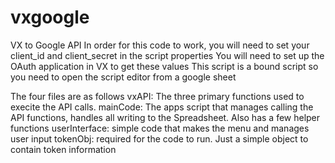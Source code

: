 # vxgoogle
VX to Google API
In order for this code to work, you will need to set your client_id and client_secret in the script properties
You will need to set up the OAuth application in VX to get these values
This script is a bound script so you need to open the script editor from a google sheet

The four files are as follows
vxAPI: The three primary functions used to execite the API calls. 
mainCode: The apps script that manages calling the API functions, handles all writing to the Spreadsheet. Also has a few helper functions
userInterface: simple code that makes the menu and manages user input
tokenObj: required for the code to run. Just a simple object to contain token information
